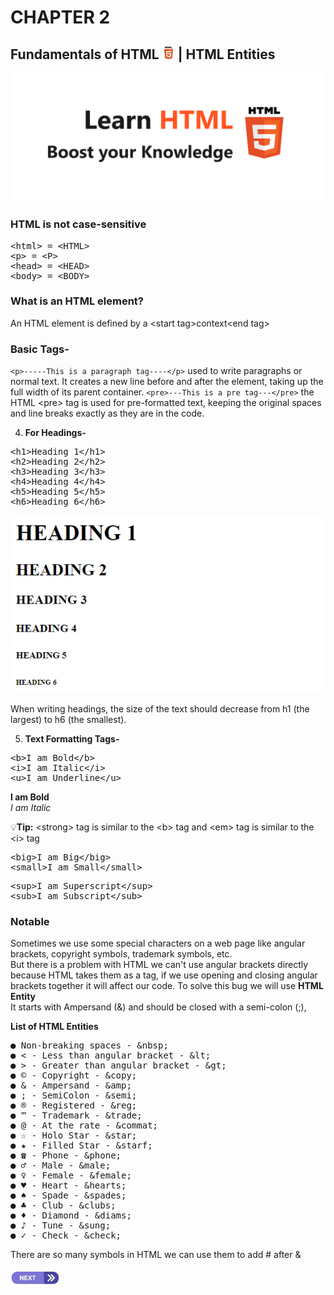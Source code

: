 # CHAPTER 2
## Fundamentals of HTML <img src="https://github.com/Ninja-Vikash/Assets/blob/main/Asset%20Icon/htmlLogo.png" height="20px" /> | HTML Entities

![Banner](https://github.com/Ninja-Vikash/Assets/blob/main/HTML%20Assets/HTML.png)


### HTML is not case-sensitive
<pre>
&lthtml&gt = &ltHTML&gt
&ltp&gt = &ltP&gt
&lthead&gt = &ltHEAD&gt
&ltbody&gt = &ltBODY&gt
</pre>

### What is an HTML element?
   <p>An HTML element is defined by a &lt;start tag&gt;context&lt;end tag&gt;</p>
   
### Basic Tags-

`<p>-----This is a paragraph tag----</p>` used to write paragraphs or normal text. It creates a new line before and after the element, taking up the full width of its parent container.
`<pre>---This is a pre tag---</pre>` the HTML &lt;pre&gt; tag is used for pre-formatted text, keeping the original spaces and line breaks exactly as they are in the code.

4. **For Headings-**
<pre>
&lth1&gtHeading 1&lt/h1&gt
&lth2&gtHeading 2&lt/h2&gt
&lth3&gtHeading 3&lt/h3&gt
&lth4&gtHeading 4&lt/h4&gt
&lth5&gtHeading 5&lt/h5&gt
&lth6&gtHeading 6&lt/h6&gt
</pre>
  
![Heading](https://github.com/Ninja-Vikash/Assets/blob/main/HTML%20Assets/Headings.png)

<p>When writing headings, the size of the text should decrease from h1 (the largest) to h6 (the smallest).</p>

5. **Text Formatting Tags-**
<pre>
&ltb&gtI am Bold&lt/b&gt                  
&lti&gtI am Italic&lt/i&gt                
&ltu&gtI am Underline&lt/u&gt 
</pre>
<p><b>I am Bold</b><br><i>I am Italic</i></p>
<p>💡<b>Tip:</b> &ltstrong&gt tag is similar to the &ltb&gt tag and &ltem&gt tag is similar to the &lti&gt tag</p>
<pre>
&ltbig&gtI am Big&lt/big&gt
&ltsmall&gtI am Small&lt/small&gt
</pre>

<pre>
&ltsup&gtI am Superscript&lt/sup&gt
&ltsub&gtI am Subscript&lt/sub&gt
</pre>
</ol>

### Notable 
Sometimes we use some special characters on a web page like angular brackets, copyright symbols, trademark symbols, etc. <br>
But there is a problem with HTML we can't use angular brackets directly because HTML takes them as a tag, if we use opening and closing angular brackets together it will affect our code. To solve this bug we will use **HTML Entity**
<br>It starts with Ampersand (&) and should be closed with a semi-colon (;), <br>

**List of HTML Entities**
<pre>
● Non-breaking spaces - &amp;nbsp&semi;
● &lt; - Less than angular bracket - &amp;lt&semi;
● &gt; - Greater than angular bracket - &amp;gt&semi;
● &copy; - Copyright - &amp;copy&semi;
● &amp; - Ampersand - &amp;amp&semi;
● &semi; - SemiColon - &amp;semi&semi;
● &reg; - Registered - &amp;reg&semi;
● &trade; - Trademark - &amp;trade&semi;
● &commat; - At the rate - &amp;commat&semi;
● &star; - Holo Star - &amp;star&semi;
● &starf; - Filled Star - &amp;starf&semi;
● &phone; - Phone - &amp;phone&semi;
● &male; - Male - &amp;male&semi;
● &female; - Female - &amp;female&semi;
● &hearts; - Heart - &amp;hearts&semi;
● &spades; - Spade - &amp;spades&semi;
● &clubs; - Club - &amp;clubs&semi;
● &diams; - Diamond - &amp;diams&semi;
● &sung; - Tune - &amp;sung&semi;
● &check; - Check - &amp;check&semi;
</pre>

<p>There are so many symbols in HTML we can use them to add # after &</p>

<a href="https://github.com/Ninja-Vikash/HTML/tree/main/CHAPTER%203%20-%20Attributes">
   <img src="https://github.com/Ninja-Vikash/Assets/blob/main/HTML%20Assets/next-removebg-preview.png" height="30px" />
</a>
